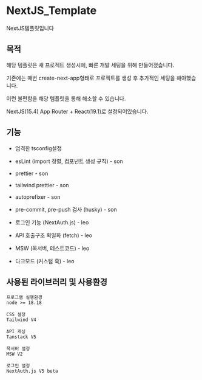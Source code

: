 # NextJS_Template

NextJS템플릿입니다

## 목적

해당 템플릿은 새 프로젝트 생성시에, 빠른 개발 세팅을 위해 만들어졌습니다.

기존에는 매번 create-next-app형태로 프로젝트를 생성 후 추가적인 세팅을 해야했습니다.

이런 불편함을 해당 템플릿을 통해 해소할 수 있습니다.

NextJS(15.4) App Router + React(19.1)로 설정되어있습니다.

## 기능

- 엄격한 tsconfig설정

- esLint (import 정렬, 컴포넌트 생성 규칙) - son

- prettier - son

- tailwind prettier - son

- autoprefixer - son

- pre-commit, pre-push 검사 (husky) - son

- 로그인 기능 (NextAuth.js) - leo

- API 호출구조 획일화 (fetch) - leo

- MSW (목서버, 테스트코드) - leo

- 다크모드 (커스텀 훅) - leo

## 사용된 라이브러리 및 사용환경

```
프로그램 실행환경
node >= 18.18
```

```
CSS 설정
Tailwind V4
```

```
API 캐싱
Tanstack V5
```

```
목서버 설정
MSW V2
```

```
로그인 설정
NextAuth.js V5 beta
```
